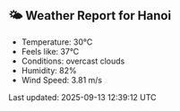 <!-- WEATHER-START -->
## 🌤 Weather Report for Hanoi

- Temperature: 30°C
- Feels like: 37°C
- Conditions: overcast clouds
- Humidity: 82%
- Wind Speed: 3.81 m/s

Last updated: 2025-09-13 12:39:12 UTC
<!-- WEATHER-END -->
